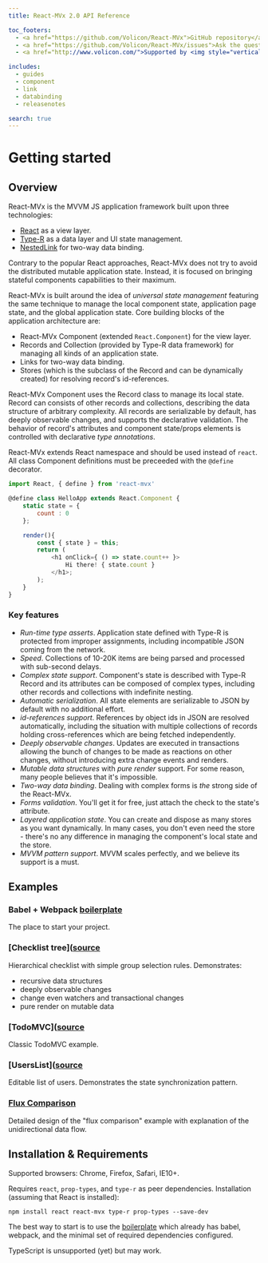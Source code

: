 ```yaml
---
title: React-MVx 2.0 API Reference

toc_footers:
  - <a href="https://github.com/Volicon/React-MVx">GitHub repository</a>
  - <a href="https://github.com/Volicon/React-MVx/issues">Ask the question or report the bug</a>
  - <a href="http://www.volicon.com/">Supported by <img style="vertical-align: middle" src="images/volicon_verizon_dm.png"/></a>

includes:
  - guides
  - component
  - link
  - databinding
  - releasenotes

search: true
---
```


# Getting started

## Overview

React-MVx is the MVVM JS application framework built upon three technologies:

- [React](https://reactjs.org/) as a view layer.
- [Type-R](https://volicon.github.com/Type-R) as a data layer and UI state management.
- [NestedLink](https://github.com/Volicon/NestedLink) for two-way data binding.
    
Contrary to the popular React approaches, React-MVx does not try to avoid the distributed mutable application state. Instead, it is focused on bringing stateful components capabilities to their maximum.

React-MVx is built around the idea of _universal state management_ featuring 
the same technique to manage the local component state, application page state,
and the global application state. Core building blocks of the application architecture are:

- React-MVx Component (extended `React.Component`) for the view layer.
- Records and Collection (provided by Type-R data framework) for managing all kinds of an application state.
- Links for two-way data binding.
- Stores (which is the subclass of the Record and can be dynamically created) for resolving record's id-references.

React-MVx Component uses the Record class to manage its local state. Record can consists of other records 
and collections, describing the data structure of arbitrary complexity. All records are serializable by default, has deeply observable changes, and supports the declarative validation. The behavior of record's attributes and component state/props elements is controlled with declarative _type annotations_. 

React-MVx extends React namespace and should be used instead of `react`.
All class Component definitions must be preceeded with the `@define` decorator.

```javascript
import React, { define } from 'react-mvx'

@define class HelloApp extends React.Component {
    static state = {
        count : 0
    };

    render(){
        const { state } = this;
        return (
            <h1 onClick={ () => state.count++ }>
                Hi there! { state.count }
            </h1>;
        );
    }
}
```

### Key features

- *Run-time type asserts*. Application state defined with Type-R is protected from improper assignments, including incompatible JSON coming from the network.
- *Speed*. Collections of 10-20K items are being parsed and processed with sub-second delays.
- *Complex state support*. Component's state is described with Type-R Record and its attributes can be composed of complex types, including other records and collections with indefinite nesting.
- *Automatic serialization*. All state elements are serializable to JSON by default with no additional effort.
- *id-references support*. References by object ids in JSON are resolved automatically, including the situation with multiple collections of records holding cross-references which are being fetched independently.
- *Deeply observable changes*. Updates are executed in transactions allowing the bunch of changes to be made as reactions on other changes, without introducing extra change events and renders.
- *Mutable data structures* with *pure render* support. For some reason, many people believes that it's impossible.
- *Two-way data binding*. Dealing with complex forms is *the* strong side of the React-MVx.
- *Forms validation*. You'll get it for free, just attach the check to the state's attribute.
- *Layered application state*. You can create and dispose as many stores as you want dynamically. In many cases, you don't even need the store - there's no any difference in managing the component's local state and the store.
- *MVVM pattern support*. MVVM scales perfectly, and we believe its support is a must.

## Examples

### Babel + Webpack [boilerplate](/examples/babel-boilerplate)

The place to start your project.

### [Checklist tree]([source](/examples/checklistTree)

Hierarchical checklist with simple group selection rules. Demonstrates:

- recursive data structures
- deeply observable changes
- change even watchers and transactional changes
- pure render on mutable data

### [TodoMVC]([source](/examples/todomvc)

Classic TodoMVC example.

### [UsersList]([source](/examples/userslist)

Editable list of users. Demonstrates the state synchronization pattern.

### [Flux Comparison](/examples/flux-comparison)

Detailed design of the "flux comparison" example with explanation of the unidirectional data flow.

## Installation & Requirements

Supported browsers: Chrome, Firefox, Safari, IE10+.

Requires `react`, `prop-types`, and `type-r` as peer dependencies. Installation (assuming that React is installed):

```
npm install react react-mvx type-r prop-types --save-dev
```

The best way to start is to use the [boilerplate](/examples/babel-boilerplate) which already has
babel, webpack, and the minimal set of required dependencies configured.

TypeScript is unsupported (yet) but may work.